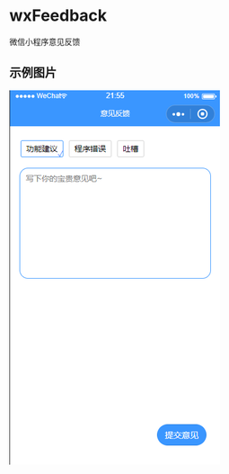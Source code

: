 # wxFeedback
微信小程序意见反馈
## 示例图片
![示例图片](https://github.com/xuzelin1/wxFeedback/blob/master/%E7%A4%BA%E4%BE%8B%E5%9B%BE%E7%89%87.png)  
